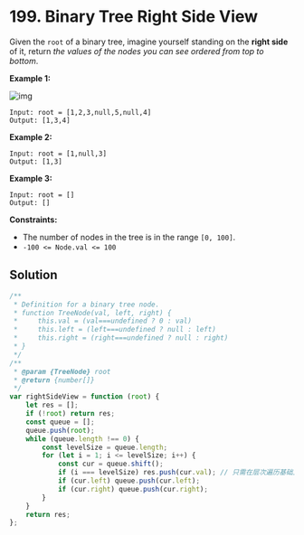 # 199. Binary Tree Right Side View

Given the `root` of a binary tree, imagine yourself standing on the **right side** of it, return _the values of the nodes you can see ordered from top to bottom_.

**Example 1:**

![img](https://assets.leetcode.com/uploads/2021/02/14/tree.jpg)

```
Input: root = [1,2,3,null,5,null,4]
Output: [1,3,4]
```

**Example 2:**

```
Input: root = [1,null,3]
Output: [1,3]
```

**Example 3:**

```
Input: root = []
Output: []
```

**Constraints:**

-   The number of nodes in the tree is in the range `[0, 100]`.
-   `-100 <= Node.val <= 100`

## Solution

```javascript
/**
 * Definition for a binary tree node.
 * function TreeNode(val, left, right) {
 *     this.val = (val===undefined ? 0 : val)
 *     this.left = (left===undefined ? null : left)
 *     this.right = (right===undefined ? null : right)
 * }
 */
/**
 * @param {TreeNode} root
 * @return {number[]}
 */
var rightSideView = function (root) {
    let res = [];
    if (!root) return res;
    const queue = [];
    queue.push(root);
    while (queue.length !== 0) {
        const levelSize = queue.length;
        for (let i = 1; i <= levelSize; i++) {
            const cur = queue.shift();
            if (i === levelSize) res.push(cur.val); // 只需在层次遍历基础上判断是否为当层最后一个元素
            if (cur.left) queue.push(cur.left);
            if (cur.right) queue.push(cur.right);
        }
    }
    return res;
};
```
